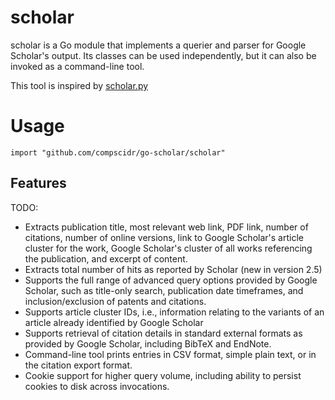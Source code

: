 # scholar
scholar is a Go module that implements a querier and parser for Google Scholar's output. Its classes can be used 
independently, but it can also be invoked as a command-line tool.

This tool is inspired by [scholar.py](https://github.com/ckreibich/scholar.py)

# Usage
```
import "github.com/compscidr/go-scholar/scholar"
```

## Features
TODO:
* Extracts publication title, most relevant web link, PDF link, number of citations, number of online versions, link to 
Google Scholar's article cluster for the work, Google Scholar's cluster of all works referencing the publication, and 
excerpt of content.
* Extracts total number of hits as reported by Scholar (new in version 2.5)
*  Supports the full range of advanced query options provided by Google Scholar, such as title-only search, publication 
date timeframes, and inclusion/exclusion of patents and citations.
*  Supports article cluster IDs, i.e., information relating to the variants of an article already identified by Google 
Scholar
*  Supports retrieval of citation details in standard external formats as provided by Google Scholar, including BibTeX 
and EndNote.
*  Command-line tool prints entries in CSV format, simple plain text, or in the citation export format.
*  Cookie support for higher query volume, including ability to persist cookies to disk across invocations.